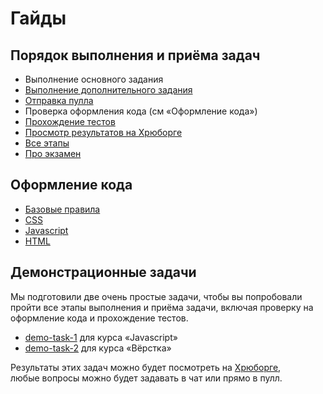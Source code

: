 # Гайды

## Порядок выполнения и приёма задач

- Выполнение основного задания
- [Выполнение дополнительного задания](workflow/extra.md)
- [Отправка пулла](workflow/pull.md)
- Проверка оформления кода (см «Оформление кода»)
- [Прохождение тестов](workflow/test.md)
- [Просмотр результатов на Хрюборге](https://hruborg.herokuapp.com/)
- [Все этапы](workflow/overall.md)
- [Про экзамен](workflow/exam.md)

## Оформление кода

- [Базовые правила](codestyle/editorconfig.md)
- [CSS](codestyle/css.md)
- [Javascript](codestyle/js.md)
- [HTML](codestyle/html.md)

## Демонстрационные задачи

Мы подготовили две очень простые задачи, чтобы вы попробовали пройти все этапы выполнения и приёма задачи, включая проверку на оформление кода и прохождение тестов.

- [demo-task-1](https://github.com/urfu-2016/demo-task-1) для курса «Javascript»
- [demo-task-2](https://github.com/urfu-2016/demo-task-2) для курса «Вёрстка»

Результаты этих задач можно будет посмотреть на [Хрюборге](https://hruborg.herokuapp.com/),  
любые вопросы можно будет задавать в чат или прямо в пулл.
